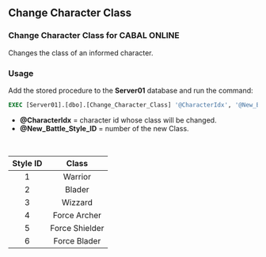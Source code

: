 ## Change Character Class
### Change Character Class for CABAL ONLINE

Changes the class of an informed character.

### Usage

Add the stored procedure to the **Server01** database and run the command:

```sql
EXEC [Server01].[dbo].[Change_Character_Class] '@CharacterIdx', '@New_Battle_Style_ID';
```

- **@CharacterIdx** = character id whose class will be changed.
- **@New_Battle_Style_ID** = number of the new Class.

<p>&nbsp;</p>

Style ID | Class
:---:|:---:
1  | Warrior
2  | Blader
3  | Wizzard
4  | Force Archer
5  | Force Shielder
6  | Force Blader
